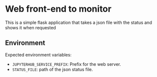 # Web front-end to monitor

This is a simple flask application that takes a json file with the status and shows it when requested

## Environment

Expected environment variables:
- `JUPYTERHUB_SERVICE_PREFIX`: Prefix for the web server.
- `STATUS_FILE`: path of the json status file.
